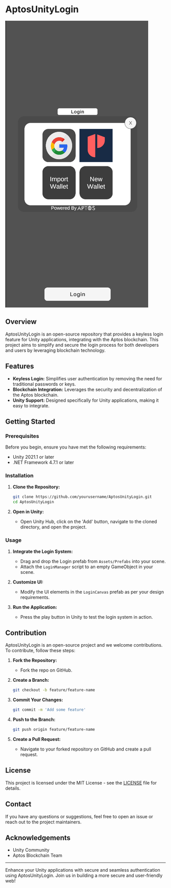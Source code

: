 # AptosUnityLogin

![AptosUnityLogin](https://raw.githubusercontent.com/Playspherelabs/ImagesRepo/main/Images/loginimage.png)

## Overview

AptosUnityLogin is an open-source repository that provides a keyless login feature for Unity applications, integrating with the Aptos blockchain. This project aims to simplify and secure the login process for both developers and users by leveraging blockchain technology.

## Features

- **Keyless Login:** Simplifies user authentication by removing the need for traditional passwords or keys.
- **Blockchain Integration:** Leverages the security and decentralization of the Aptos blockchain.
- **Unity Support:** Designed specifically for Unity applications, making it easy to integrate.

## Getting Started

### Prerequisites

Before you begin, ensure you have met the following requirements:

- Unity 2021.1 or later
- .NET Framework 4.7.1 or later


### Installation

1. **Clone the Repository:**
    ```sh
    git clone https://github.com/yourusername/AptosUnityLogin.git
    cd AptosUnityLogin
    ```

2. **Open in Unity:**
    - Open Unity Hub, click on the 'Add' button, navigate to the cloned directory, and open the project.

### Usage

1. **Integrate the Login System:**
    - Drag and drop the Login prefab from `Assets/Prefabs` into your scene.
    - Attach the `LoginManager` script to an empty GameObject in your scene.

2. **Customize UI:**
    - Modify the UI elements in the `LoginCanvas` prefab as per your design requirements.

3. **Run the Application:**
    - Press the play button in Unity to test the login system in action.

## Contribution

AptosUnityLogin is an open-source project and we welcome contributions. To contribute, follow these steps:

1. **Fork the Repository:**
    - Fork the repo on GitHub.

2. **Create a Branch:**
    ```sh
    git checkout -b feature/feature-name
    ```

3. **Commit Your Changes:**
    ```sh
    git commit -m 'Add some feature'
    ```

4. **Push to the Branch:**
    ```sh
    git push origin feature/feature-name
    ```

5. **Create a Pull Request:**
    - Navigate to your forked repository on GitHub and create a pull request.

## License

This project is licensed under the MIT License - see the [LICENSE](LICENSE) file for details.

## Contact

If you have any questions or suggestions, feel free to open an issue or reach out to the project maintainers.

## Acknowledgements

- Unity Community
- Aptos Blockchain Team

---

Enhance your Unity applications with secure and seamless authentication using AptosUnityLogin. Join us in building a more secure and user-friendly web!
